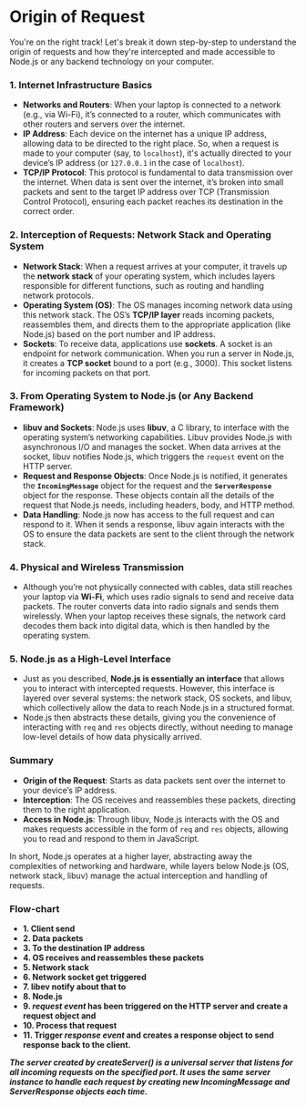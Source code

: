 # Origin of Request

You're on the right track! Let's break it down step-by-step to understand the origin of requests and how they're intercepted and made accessible to Node.js or any backend technology on your computer.

### 1. **Internet Infrastructure Basics**

- **Networks and Routers**: When your laptop is connected to a network (e.g., via Wi-Fi), it’s connected to a router, which communicates with other routers and servers over the internet.
- **IP Address**: Each device on the internet has a unique IP address, allowing data to be directed to the right place. So, when a request is made to your computer (say, to `localhost`), it's actually directed to your device’s IP address (or `127.0.0.1` in the case of `localhost`).
- **TCP/IP Protocol**: This protocol is fundamental to data transmission over the internet. When data is sent over the internet, it’s broken into small packets and sent to the target IP address over TCP (Transmission Control Protocol), ensuring each packet reaches its destination in the correct order.

### 2. **Interception of Requests: Network Stack and Operating System**

- **Network Stack**: When a request arrives at your computer, it travels up the **network stack** of your operating system, which includes layers responsible for different functions, such as routing and handling network protocols.
- **Operating System (OS)**: The OS manages incoming network data using this network stack. The OS’s **TCP/IP layer** reads incoming packets, reassembles them, and directs them to the appropriate application (like Node.js) based on the port number and IP address.
- **Sockets**: To receive data, applications use **sockets**. A socket is an endpoint for network communication. When you run a server in Node.js, it creates a **TCP socket** bound to a port (e.g., 3000). This socket listens for incoming packets on that port.

### 3. **From Operating System to Node.js (or Any Backend Framework)**

- **libuv and Sockets**: Node.js uses **libuv**, a C library, to interface with the operating system’s networking capabilities. Libuv provides Node.js with asynchronous I/O and manages the socket. When data arrives at the socket, libuv notifies Node.js, which triggers the `request` event on the HTTP server.
- **Request and Response Objects**: Once Node.js is notified, it generates the **`IncomingMessage`** object for the request and the **`ServerResponse`** object for the response. These objects contain all the details of the request that Node.js needs, including headers, body, and HTTP method.
- **Data Handling**: Node.js now has access to the full request and can respond to it. When it sends a response, libuv again interacts with the OS to ensure the data packets are sent to the client through the network stack.

### 4. **Physical and Wireless Transmission**

- Although you’re not physically connected with cables, data still reaches your laptop via **Wi-Fi**, which uses radio signals to send and receive data packets. The router converts data into radio signals and sends them wirelessly. When your laptop receives these signals, the network card decodes them back into digital data, which is then handled by the operating system.

### 5. **Node.js as a High-Level Interface**

- Just as you described, **Node.js is essentially an interface** that allows you to interact with intercepted requests. However, this interface is layered over several systems: the network stack, OS sockets, and libuv, which collectively allow the data to reach Node.js in a structured format.
- Node.js then abstracts these details, giving you the convenience of interacting with `req` and `res` objects directly, without needing to manage low-level details of how data physically arrived.

### Summary

- **Origin of the Request**: Starts as data packets sent over the internet to your device’s IP address.
- **Interception**: The OS receives and reassembles these packets, directing them to the right application.
- **Access in Node.js**: Through libuv, Node.js interacts with the OS and makes requests accessible in the form of `req` and `res` objects, allowing you to read and respond to them in JavaScript.

In short, Node.js operates at a higher layer, abstracting away the complexities of networking and hardware, while layers below Node.js (OS, network stack, libuv) manage the actual interception and handling of requests.

### Flow-chart

- **1. Client send**
- **2. Data packets**
- **3. To the destination IP address**
- **4. OS receives and reassembles these packets**
- **5. Network stack**
- **6. Network socket get triggered**
- **7. libev notify about that to**
- **8. Node.js**
- **9. _request event_ has been triggered on the HTTP server and create a request object and**
- **10. Process that request**
- **11. Trigger _response event_ and creates a response object to send response back to the client.**

**_The server created by createServer() is a universal server that listens for all incoming requests on the specified port. It uses the same server instance to handle each request by creating new IncomingMessage and ServerResponse objects each time._**
